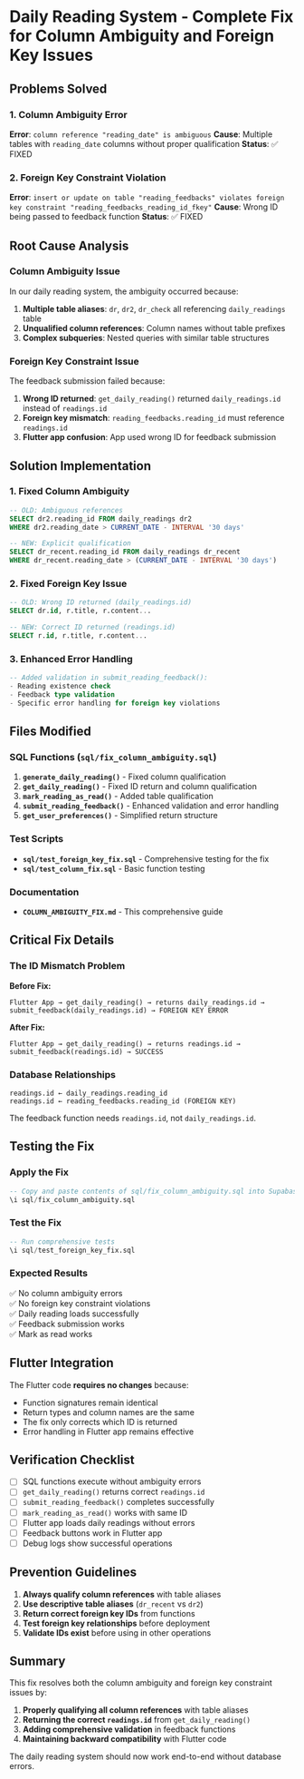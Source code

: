 # Daily Reading System - Complete Fix for Column Ambiguity and Foreign Key Issues

## Problems Solved

### 1. Column Ambiguity Error

**Error**: `column reference "reading_date" is ambiguous`
**Cause**: Multiple tables with `reading_date` columns without proper qualification
**Status**: ✅ FIXED

### 2. Foreign Key Constraint Violation

**Error**: `insert or update on table "reading_feedbacks" violates foreign key constraint "reading_feedbacks_reading_id_fkey"`
**Cause**: Wrong ID being passed to feedback function
**Status**: ✅ FIXED

## Root Cause Analysis

### Column Ambiguity Issue

In our daily reading system, the ambiguity occurred because:

1. **Multiple table aliases**: `dr`, `dr2`, `dr_check` all referencing `daily_readings` table
2. **Unqualified column references**: Column names without table prefixes
3. **Complex subqueries**: Nested queries with similar table structures

### Foreign Key Constraint Issue

The feedback submission failed because:

1. **Wrong ID returned**: `get_daily_reading()` returned `daily_readings.id` instead of `readings.id`
2. **Foreign key mismatch**: `reading_feedbacks.reading_id` must reference `readings.id`
3. **Flutter app confusion**: App used wrong ID for feedback submission

## Solution Implementation

### 1. Fixed Column Ambiguity

```sql
-- OLD: Ambiguous references
SELECT dr2.reading_id FROM daily_readings dr2
WHERE dr2.reading_date > CURRENT_DATE - INTERVAL '30 days'

-- NEW: Explicit qualification
SELECT dr_recent.reading_id FROM daily_readings dr_recent
WHERE dr_recent.reading_date > (CURRENT_DATE - INTERVAL '30 days')
```

### 2. Fixed Foreign Key Issue

```sql
-- OLD: Wrong ID returned (daily_readings.id)
SELECT dr.id, r.title, r.content...

-- NEW: Correct ID returned (readings.id)
SELECT r.id, r.title, r.content...
```

### 3. Enhanced Error Handling

```sql
-- Added validation in submit_reading_feedback():
- Reading existence check
- Feedback type validation
- Specific error handling for foreign key violations
```

## Files Modified

### SQL Functions (`sql/fix_column_ambiguity.sql`)

1. **`generate_daily_reading()`** - Fixed column qualification
2. **`get_daily_reading()`** - Fixed ID return and column qualification
3. **`mark_reading_as_read()`** - Added table qualification
4. **`submit_reading_feedback()`** - Enhanced validation and error handling
5. **`get_user_preferences()`** - Simplified return structure

### Test Scripts

- **`sql/test_foreign_key_fix.sql`** - Comprehensive testing for the fix
- **`sql/test_column_fix.sql`** - Basic function testing

### Documentation

- **`COLUMN_AMBIGUITY_FIX.md`** - This comprehensive guide

## Critical Fix Details

### The ID Mismatch Problem

**Before Fix:**

```
Flutter App → get_daily_reading() → returns daily_readings.id → submit_feedback(daily_readings.id) → FOREIGN KEY ERROR
```

**After Fix:**

```
Flutter App → get_daily_reading() → returns readings.id → submit_feedback(readings.id) → SUCCESS
```

### Database Relationships

```
readings.id ← daily_readings.reading_id
readings.id ← reading_feedbacks.reading_id (FOREIGN KEY)
```

The feedback function needs `readings.id`, not `daily_readings.id`.

## Testing the Fix

### Apply the Fix

```sql
-- Copy and paste contents of sql/fix_column_ambiguity.sql into Supabase SQL Editor
\i sql/fix_column_ambiguity.sql
```

### Test the Fix

```sql
-- Run comprehensive tests
\i sql/test_foreign_key_fix.sql
```

### Expected Results

✅ No column ambiguity errors  
✅ No foreign key constraint violations  
✅ Daily reading loads successfully  
✅ Feedback submission works  
✅ Mark as read works

## Flutter Integration

The Flutter code **requires no changes** because:

- Function signatures remain identical
- Return types and column names are the same
- The fix only corrects which ID is returned
- Error handling in Flutter app remains effective

## Verification Checklist

- [ ] SQL functions execute without ambiguity errors
- [ ] `get_daily_reading()` returns correct `readings.id`
- [ ] `submit_reading_feedback()` completes successfully
- [ ] `mark_reading_as_read()` works with same ID
- [ ] Flutter app loads daily readings without errors
- [ ] Feedback buttons work in Flutter app
- [ ] Debug logs show successful operations

## Prevention Guidelines

1. **Always qualify column references** with table aliases
2. **Use descriptive table aliases** (`dr_recent` vs `dr2`)
3. **Return correct foreign key IDs** from functions
4. **Test foreign key relationships** before deployment
5. **Validate IDs exist** before using in other operations

## Summary

This fix resolves both the column ambiguity and foreign key constraint issues by:

1. **Properly qualifying all column references** with table aliases
2. **Returning the correct `readings.id`** from `get_daily_reading()`
3. **Adding comprehensive validation** in feedback functions
4. **Maintaining backward compatibility** with Flutter code

The daily reading system should now work end-to-end without database errors.
